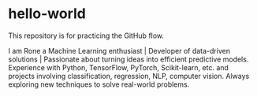 # hello-world
This repository is for practicing the GitHub flow.

I am Rone a Machine Learning enthusiast | Developer of data-driven solutions | Passionate about turning ideas into efficient predictive models. Experience with Python, TensorFlow, PyTorch, Scikit-learn, etc. and projects involving classification, regression, NLP, computer vision. Always exploring new techniques to solve real-world problems.
